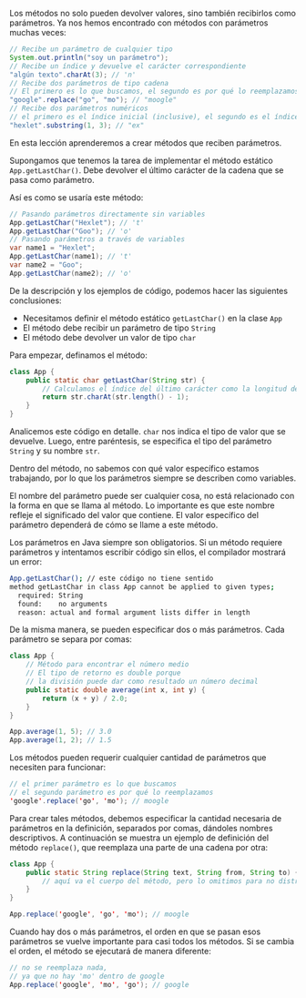 Los métodos no solo pueden devolver valores, sino también recibirlos como parámetros. Ya nos hemos encontrado con métodos con parámetros muchas veces:

```java
// Recibe un parámetro de cualquier tipo
System.out.println("soy un parámetro");
// Recibe un índice y devuelve el carácter correspondiente
"algún texto".charAt(3); // 'n'
// Recibe dos parámetros de tipo cadena
// El primero es lo que buscamos, el segundo es por qué lo reemplazamos
"google".replace("go", "mo"); // "moogle"
// Recibe dos parámetros numéricos
// el primero es el índice inicial (inclusive), el segundo es el índice final (no inclusivo)
"hexlet".substring(1, 3); // "ex"
```

En esta lección aprenderemos a crear métodos que reciben parámetros.

Supongamos que tenemos la tarea de implementar el método estático `App.getLastChar()`. Debe devolver el último carácter de la cadena que se pasa como parámetro.

Así es como se usaría este método:

```java
// Pasando parámetros directamente sin variables
App.getLastChar("Hexlet"); // 't'
App.getLastChar("Goo"); // 'o'
// Pasando parámetros a través de variables
var name1 = "Hexlet";
App.getLastChar(name1); // 't'
var name2 = "Goo";
App.getLastChar(name2); // 'o'
```

De la descripción y los ejemplos de código, podemos hacer las siguientes conclusiones:

* Necesitamos definir el método estático `getLastChar()` en la clase `App`
* El método debe recibir un parámetro de tipo `String`
* El método debe devolver un valor de tipo `char`

Para empezar, definamos el método:

```java
class App {
    public static char getLastChar(String str) {
        // Calculamos el índice del último carácter como la longitud de la cadena menos 1
        return str.charAt(str.length() - 1);
    }
}
```

Analicemos este código en detalle. `char` nos indica el tipo de valor que se devuelve. Luego, entre paréntesis, se especifica el tipo del parámetro `String` y su nombre `str`.

Dentro del método, no sabemos con qué valor específico estamos trabajando, por lo que los parámetros siempre se describen como variables.

El nombre del parámetro puede ser cualquier cosa, no está relacionado con la forma en que se llama al método. Lo importante es que este nombre refleje el significado del valor que contiene. El valor específico del parámetro dependerá de cómo se llame a este método.

Los parámetros en Java siempre son obligatorios. Si un método requiere parámetros y intentamos escribir código sin ellos, el compilador mostrará un error:

```sh
App.getLastChar(); // este código no tiene sentido
method getLastChar in class App cannot be applied to given types;
  required: String
  found:    no arguments
  reason: actual and formal argument lists differ in length
```

De la misma manera, se pueden especificar dos o más parámetros. Cada parámetro se separa por comas:

```java
class App {
    // Método para encontrar el número medio
    // El tipo de retorno es double porque
    // la división puede dar como resultado un número decimal
    public static double average(int x, int y) {
        return (x + y) / 2.0;
    }
}

App.average(1, 5); // 3.0
App.average(1, 2); // 1.5
```

Los métodos pueden requerir cualquier cantidad de parámetros que necesiten para funcionar:

```java
// el primer parámetro es lo que buscamos
// el segundo parámetro es por qué lo reemplazamos
'google'.replace('go', 'mo'); // moogle
```

Para crear tales métodos, debemos especificar la cantidad necesaria de parámetros en la definición, separados por comas, dándoles nombres descriptivos. A continuación se muestra un ejemplo de definición del método `replace()`, que reemplaza una parte de una cadena por otra:

```java
class App {
    public static String replace(String text, String from, String to) {
        // aquí va el cuerpo del método, pero lo omitimos para no distraernos
    }
}

App.replace('google', 'go', 'mo'); // moogle
```

Cuando hay dos o más parámetros, el orden en que se pasan esos parámetros se vuelve importante para casi todos los métodos. Si se cambia el orden, el método se ejecutará de manera diferente:

```java
// no se reemplaza nada,
// ya que no hay 'mo' dentro de google
App.replace('google', 'mo', 'go'); // google
```
